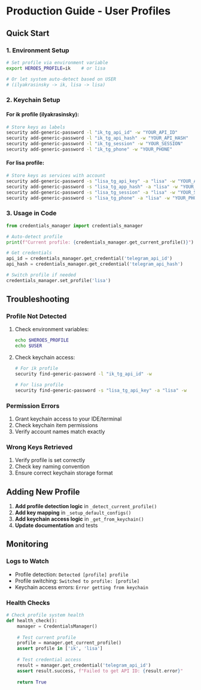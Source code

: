 # Production Guide - User Profiles

## Quick Start

### 1. Environment Setup
```bash
# Set profile via environment variable
export HEROES_PROFILE=ik    # or lisa

# Or let system auto-detect based on USER
# (ilyakrasinsky -> ik, lisa -> lisa)
```

### 2. Keychain Setup

#### For ik profile (ilyakrasinsky):
```bash
# Store keys as labels
security add-generic-password -l "ik_tg_api_id" -w "YOUR_API_ID"
security add-generic-password -l "ik_tg_api_hash" -w "YOUR_API_HASH"
security add-generic-password -l "ik_tg_session" -w "YOUR_SESSION"
security add-generic-password -l "ik_tg_phone" -w "YOUR_PHONE"
```

#### For lisa profile:
```bash
# Store keys as services with account
security add-generic-password -s "lisa_tg_api_key" -a "lisa" -w "YOUR_API_ID"
security add-generic-password -s "lisa_tg_app_hash" -a "lisa" -w "YOUR_API_HASH"
security add-generic-password -s "lisa_tg_session" -a "lisa" -w "YOUR_SESSION"
security add-generic-password -s "lisa_tg_phone" -a "lisa" -w "YOUR_PHONE"
```

### 3. Usage in Code
```python
from credentials_manager import credentials_manager

# Auto-detect profile
print(f"Current profile: {credentials_manager.get_current_profile()}")

# Get credentials
api_id = credentials_manager.get_credential('telegram_api_id')
api_hash = credentials_manager.get_credential('telegram_api_hash')

# Switch profile if needed
credentials_manager.set_profile('lisa')
```

## Troubleshooting

### Profile Not Detected
1. Check environment variables:
   ```bash
   echo $HEROES_PROFILE
   echo $USER
   ```

2. Check keychain access:
   ```bash
   # For ik profile
   security find-generic-password -l "ik_tg_api_id" -w
   
   # For lisa profile
   security find-generic-password -s "lisa_tg_api_key" -a "lisa" -w
   ```

### Permission Errors
1. Grant keychain access to your IDE/terminal
2. Check keychain item permissions
3. Verify account names match exactly

### Wrong Keys Retrieved
1. Verify profile is set correctly
2. Check key naming convention
3. Ensure correct keychain storage format

## Adding New Profile

1. **Add profile detection logic** in `_detect_current_profile()`
2. **Add key mapping** in `_setup_default_configs()`
3. **Add keychain access logic** in `_get_from_keychain()`
4. **Update documentation** and tests

## Monitoring

### Logs to Watch
- Profile detection: `Detected [profile] profile`
- Profile switching: `Switched to profile: [profile]`
- Keychain access errors: `Error getting from keychain`

### Health Checks
```python
# Check profile system health
def health_check():
    manager = CredentialsManager()
    
    # Test current profile
    profile = manager.get_current_profile()
    assert profile in ['ik', 'lisa']
    
    # Test credential access
    result = manager.get_credential('telegram_api_id')
    assert result.success, f"Failed to get API ID: {result.error}"
    
    return True
```
